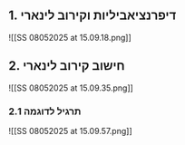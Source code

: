 ```table-of-contents
```
## 1. דיפרנציאביליות וקירוב לינארי
![[SS 08052025 at 15.09.18.png]]
## 2. חישוב קירוב לינארי
![[SS 08052025 at 15.09.35.png]]
### 2.1 תרגיל לדוגמה
![[SS 08052025 at 15.09.57.png]]